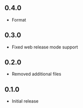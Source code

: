 ## 0.4.0

- Format

## 0.3.0

- Fixed web release mode support

## 0.2.0

- Removed additional files

## 0.1.0

- Initial release

